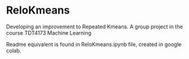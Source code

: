 # ReloKmeans
Developing an improvement to Repeated Kmeans. A group project in the course TDT4173 Machine Learning

Readme equivalent is found in ReloKmeans.ipynb file, created in google colab.
